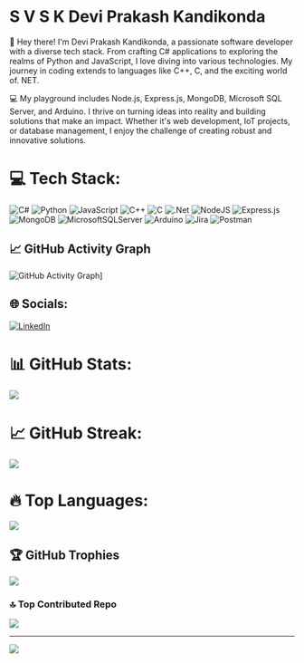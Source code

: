 # S V S K Devi Prakash Kandikonda
👋 Hey there! I'm Devi Prakash Kandikonda, a passionate software developer with a diverse tech stack. From crafting C# applications to exploring the realms of Python and JavaScript, I love diving into various technologies. My journey in coding extends to languages like C++, C, and the exciting world of. NET.

💻 My playground includes Node.js, Express.js, MongoDB, Microsoft SQL Server, and Arduino. I thrive on turning ideas into reality and building solutions that make an impact. Whether it's web development, IoT projects, or database management, I enjoy the challenge of creating robust and innovative solutions.

# 💻 Tech Stack:
![C#](https://img.shields.io/badge/c%23-%23239120.svg?style=for-the-badge&logo=csharp&logoColor=white) ![Python](https://img.shields.io/badge/python-3670A0?style=for-the-badge&logo=python&logoColor=ffdd54) ![JavaScript](https://img.shields.io/badge/javascript-%23323330.svg?style=for-the-badge&logo=javascript&logoColor=%23F7DF1E) ![C++](https://img.shields.io/badge/c++-%2300599C.svg?style=for-the-badge&logo=c%2B%2B&logoColor=white) ![C](https://img.shields.io/badge/c-%2300599C.svg?style=for-the-badge&logo=c&logoColor=white) ![.Net](https://img.shields.io/badge/.NET-5C2D91?style=for-the-badge&logo=.net&logoColor=white) ![NodeJS](https://img.shields.io/badge/node.js-6DA55F?style=for-the-badge&logo=node.js&logoColor=white) ![Express.js](https://img.shields.io/badge/express.js-%23404d59.svg?style=for-the-badge&logo=express&logoColor=%2361DAFB) ![MongoDB](https://img.shields.io/badge/MongoDB-%234ea94b.svg?style=for-the-badge&logo=mongodb&logoColor=white) ![MicrosoftSQLServer](https://img.shields.io/badge/Microsoft%20SQL%20Server-CC2927?style=for-the-badge&logo=microsoft%20sql%20server&logoColor=white) ![Arduino](https://img.shields.io/badge/-Arduino-00979D?style=for-the-badge&logo=Arduino&logoColor=white) ![Jira](https://img.shields.io/badge/jira-%230A0FFF.svg?style=for-the-badge&logo=jira&logoColor=white) ![Postman](https://img.shields.io/badge/Postman-FF6C37?style=for-the-badge&logo=postman&logoColor=white)

## 📈 GitHub Activity Graph

![GitHub Activity Graph](https://github-readme-activity-graph.vercel.app/graph?username=dprakash2101&bg_color=0b0909&color=0853e7&line=e00b0b&point=430dd9&area=true&hide_border=true)]



## 🌐 Socials:
[![LinkedIn](https://img.shields.io/badge/LinkedIn-%230077B5.svg?logo=linkedin&logoColor=white)](https://linkedin.com/in/https://www.linkedin.com/in/s-v-s-k-devi-prakash-kandikonda-44a09b194/) 

# 📊 GitHub Stats:
![](https://github-readme-stats.vercel.app/api?username=dprakash2101&theme=dark&hide_border=false&include_all_commits=true&count_private=true)<br/>


# 📈 GitHub Streak:
![](https://github-readme-streak-stats.herokuapp.com/?user=dprakash2101&theme=dark&hide_border=false&custom_title=GitHub%20Streak&layout=compact&theme=dark&hide_border=false&count_private=true)





# 🔥 Top Languages:
![](https://github-readme-stats.vercel.app/api/top-langs/?username=dprakash2101&theme=dark&hide_border=false&include_all_commits=true&count_private=true&layout=compact&custom_title=Top%20Languages&card_width=300)





## 🏆 GitHub Trophies
![](https://github-profile-trophy.vercel.app/?username=dprakash2101&theme=nord&no-frame=false&no-bg=true&margin-w=4)

### 🔝 Top Contributed Repo
![](https://github-contributor-stats.vercel.app/api?username=dprakash2101&limit=5&theme=dark&combine_all_yearly_contributions=true)

---
[![](https://visitcount.itsvg.in/api?id=dprakash2101&icon=0&color=1)](https://visitcount.itsvg.in)

<!-- Proudly created with GPRM ( https://gprm.itsvg.in ) -->
